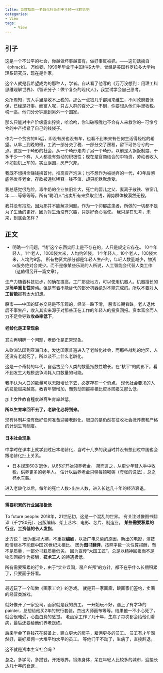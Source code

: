 ```yaml
---
title: 自救指南——老龄化社会对于年轻一代的影响
categories:
- View
tags: 
    - View
---
```


## 引子
这是一个不公平的社会，你越做坏事越富有，做好事反被抓。——这句话摘自《phrack》。
万维钢，1999年毕业于中国科技大学，曾经是美国科罗拉多大学物理系研究员，现在是作家。

这个人就是我希望成为的那种人，学者。自从看了他写的《万万没想到：用理工科思维理解世界》、《智识分子：做个复杂的现代人》，我尝试学会自己思考。

众所周知，穷人手里是收不上税的，那么一点钱几乎都用来维生，不问政府要低保，已经是好事。而富人呢，只占人群的百分之一不到，你要想从他们手里收税。税一高，他们分分钟跑到另外一个国家。
	
那么只能对中产阶级露出狞笑，哈哈哈，你叫破喉咙也不会有人来救你的~
可怜兮兮的中产捂紧了自己的钱袋子。

作为一个贫穷的95后，即没有房也没有车，也看不到未来有任何生活得轻松的希望。从早上到晚的班，工资一部分交了税、一部分交了房租，留下可怜兮兮的一点。这是一个畸形的社会，从一个畸形走向了另一个畸形。以前是大锅饭制度、干多干少一个样，人人都没有劳动的积极性；现在是官商结合的中特资，劳动者收入不如投机上车的，实业误国，房产兴邦。

我既不想拼命赚钱换首付，推高资产泡沫；也不想作为被抛弃的一代，40年后彻底停发养老金，存款被通胀稀释一钱不值，却只能默默承受。

我总感觉很危险。毒牛奶的企业依旧壮大，死亡的婴儿之父、妻离子散铁、铁窗几年…… 等等等等。所有“聪明人”出卖所有来换取金钱，弱势群体被漠然无视。

我并没有抱怨，因为那并不能解决问题。作为一个抑郁症患者，所做的一切都不是为了生活的更好，因为对生活没有兴趣，只是好奇心驱使。
我只是在思考，未来，到底会怎样？

## 正文

- 明确一个问题，“钱”这个东西实际上是不存在的，人只是规定它存在。
10个年轻人，1个老人，1000袋大米，人均约91袋。
1个年轻人，10个老人，100袋大米，人均约9袋。
所有物资大部分都是年轻人生产的，年轻人数量减少，物资or服务绝对会减少。而不是像某些乐观的人所说，人工智能会代替人类工作（这值得另开一篇文章）。

生产力随着科技进步，的确在提高，工厂那些地方，可以使用机器人。机器擅长的是**简单重复性**劳动。但是有着不能替代的部分机器绝对不能完成的。所以不要对**人工智能**报有太大幻想。

股市——中国的证券交易是不乐观的，经济一路下滑， 股市长期看跌。老人退休后不事生产，收入其实来源于对那些正在工作的年轻人的投资回报。资本富余而人力不足会导致**收益率低下**。

#### 老龄化是正常现象
  其次再明确一个问题，老龄化是正常现象。

从欧洲法国到亚洲日本，发达国家普遍进入了老龄化社会，而那些战乱的地区，人还没有老就死了，所以谈不上什么老龄化。

这是一个奇特的年代，自远古至今人类的数量指数性增长。在“核平”的阴影下，看不到发生大规模战争消耗人口数量的可能。

我不认为人口的数量可以无限增长下去，必定存在一个奇点。
现代社会要求的人的技能越来越高，教育年限增加，而劳动回报率相比资本回报又那么低。

加上女性教育程度越高生育率越低。

**所以生育率回不去了，老龄化必将到来。**

现有体制并没有做好任何准备迎接老龄化，眼见的是仍然在征收社会抚养费和严格的计划生育制度。

#### 日本社会现象

中学时在课本上就学到过日本老龄化，当时十几岁的我当时并没有想到过中国也会跟老龄化扯上关系。

- 日本规定60岁退休，从65岁开始领养老金。
简而言之，从更少年轻人手中收税，供养更多的老年人。
估计以后养老金只够每顿喝粥（夸张的说法），总之杯水车薪。

进入老龄化以后，每年的死亡人数>出生人数，进入长达几十年的经济衰退。

---
#### 需要积累的行业回报极低
To future people:
2018年，21世纪初，这是一个混乱的世界。
有关注过像图书翻译（千字80元）、出版编辑、架上艺术、电影、芯片、制造业。
**某些需要积累的行业，工资低的令人发指**。

比方说：
因为重视大腕，不重视**编剧**，以及广电总菊的原因，新出的电影，演技剧情根本不能跟中国20世纪末相比。
因为**图书翻译**，按照字数一次性算报酬，而不是质量，一部分书籍质量低劣。
因为宣传“大国工匠”，总是以精神回报而不是物质回报作为报酬，**技术工人** 的待遇极低。

所有需要积累的行业，由于“实业误国，房产兴邦”的方针，都不在乎什么长期积累了，只要面子好看。

---

最近玩了一个叫做《画家工会》的游戏。
就是开一家画廊，跟画家们签约，卖画的经营类游戏。

就好像开了一家公司，画家就是我的员工。
一开始玩不好，遇上了有才华的painter，总想给他买2年的旅行套装，杰出大师画布等等。结果他一不小心死了，
就会很难受，心血白费的感觉。
老画家工作了几十年，生病了每次都会给他们看病，最后还要给他们养老送终。

后来学会了将钱花在装备上，建立更大的房子，雇佣更多的员工。
员工有才华固然好，最好雇佣一大堆平均水平的员工。
等他们干不动了，生病了，直接辞退。

这不就是资本主义社会吗？

总之，多学习，多攒钱，开拓眼界，锻炼身体，呆在年轻人比较多的城市，迎接长达几十年的衰退...

